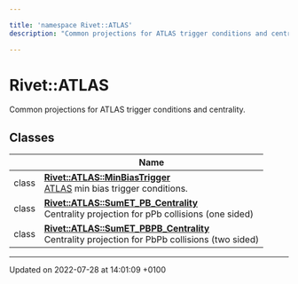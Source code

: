 ```yaml
---

title: 'namespace Rivet::ATLAS'
description: "Common projections for ATLAS trigger conditions and centrality. "

---
```


# Rivet::ATLAS

Common projections for ATLAS trigger conditions and centrality. 

## Classes

|                | Name           |
| -------------- | -------------- |
| class | **[Rivet::ATLAS::MinBiasTrigger](http://example.org/classes/classrivet_1_1atlas_1_1minbiastrigger/)** <br><a href="http://example.org/namespaces/namespacerivet_1_1atlas/">ATLAS</a> min bias trigger conditions.  |
| class | **[Rivet::ATLAS::SumET_PB_Centrality](http://example.org/classes/classrivet_1_1atlas_1_1sumet__pb__centrality/)** <br>Centrality projection for pPb collisions (one sided)  |
| class | **[Rivet::ATLAS::SumET_PBPB_Centrality](http://example.org/classes/classrivet_1_1atlas_1_1sumet__pbpb__centrality/)** <br>Centrality projection for PbPb collisions (two sided)  |






-------------------------------

Updated on 2022-07-28 at 14:01:09 +0100
